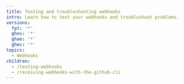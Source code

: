 ```yaml
---
title: Testing and troubleshooting webhooks
intro: Learn how to test your webhooks and troubleshoot problems.
versions:
  fpt: '*'
  ghes: '*'
  ghae: '*'
  ghec: '*'
topics:
  - Webhooks
children:
  - /testing-webhooks
  - /receiving-webhooks-with-the-github-cli
---
```


